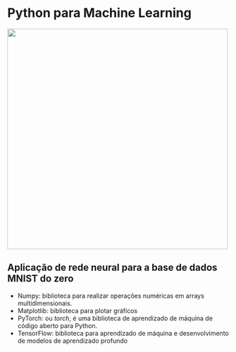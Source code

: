 # Python para Machine Learning

<img src="https://res.cloudinary.com/practicaldev/image/fetch/s--J04MsnNM--/c_imagga_scale,f_auto,fl_progressive,h_420,q_66,w_1000/https://dev-to-uploads.s3.amazonaws.com/i/5bvjp57jzzvq24tf75i3.gif" width="500">

## Aplicação de rede neural para a base de dados MNIST do zero

- Numpy: biblioteca para realizar operações numéricas em arrays multidimensionais.
- Matplotlib: biblioteca para plotar gráficos
- PyTorch: ou *torch*, é uma biblioteca de aprendizado de máquina de código aberto para Python.
- TensorFlow: biblioteca para aprendizado de máquina e desenvolvimento de modelos de aprendizado profundo